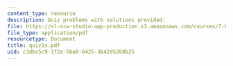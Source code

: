 ```yaml
---
content_type: resource
description: Quiz problems with solutions provided.
file: https://ol-ocw-studio-app-production.s3.amazonaws.com/courses/7-012-introduction-to-biology-fall-2004/c3dbc5c91f2e5ba864253b42d5268b25_quiz1s.pdf
file_type: application/pdf
resourcetype: Document
title: quiz1s.pdf
uid: c3dbc5c9-1f2e-5ba8-6425-3b42d5268b25
---
```

